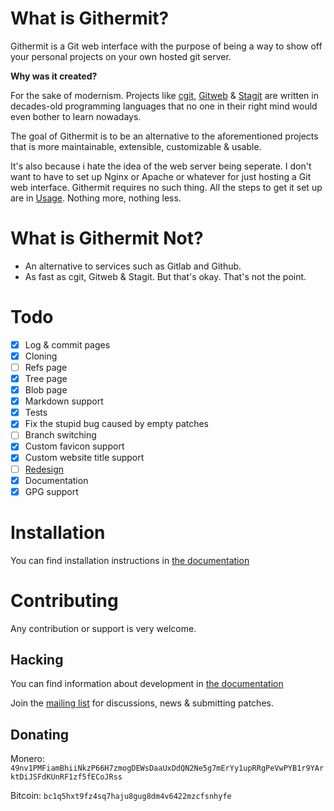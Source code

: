 # What is Githermit?
Githermit is a Git web interface with the purpose of being a way to show off your personal projects on your own hosted git server.

**Why was it created?**

For the sake of modernism.
Projects like [cgit](https://git.zx2c4.com/cgit/), [Gitweb](https://repo.or.cz/git.git/tree/HEAD:/gitweb) & [Stagit](https://codemadness.org/stagit.html) are written in decades-old programming languages that no one in their right mind would even bother to learn nowadays.

The goal of Githermit is to be an alternative to the aforementioned projects that is more maintainable, extensible, customizable & usable.

It's also because i hate the idea of the web server being seperate. I don't want to have to set up Nginx or Apache or whatever for just hosting a Git web interface.
Githermit requires no such thing. All the steps to get it set up are in [Usage](#Installation). Nothing more, nothing less.

# What is Githermit Not?
- An alternative to services such as Gitlab and Github.
- As fast as cgit, Gitweb & Stagit. But that's okay. That's not the point.

# Todo
- [x] Log & commit pages
- [x] Cloning
- [ ] Refs page
- [x] Tree page
- [x] Blob page
- [x] Markdown support
- [x] Tests
- [x] Fix the stupid bug caused by empty patches
- [ ] Branch switching
- [x] Custom favicon support
- [x] Custom website title support
- [ ] [Redesign](https://www.figma.com/file/r8P4m4SFTFkPfxkfoRrhtV/Githermit)
- [x] Documentation
- [x] GPG support

# Installation
You can find installation instructions in [the documentation](/docs_src/installation.md)

# Contributing
Any contribution or support is very welcome.

## Hacking
You can find information about development in [the documentation](/docs_src/hacking.md)

Join the [mailing list](https://lists.hampusmat.com/mailman3/lists/githermit.lists.hampusmat.com/) for discussions, news & submitting patches.

## Donating
Monero: `49nv1PMFiamBhiiNkzP66H7zmogDEWsDaaUxDdQN2Ne5g7mErYy1upRRgPeVwPYB1r9YArktDiJSFdKUnRF1zf5fECoJRss`

Bitcoin: `bc1q5hxt9fz4sq7haju8gug8dm4v6422mzcfsnhyfe`
